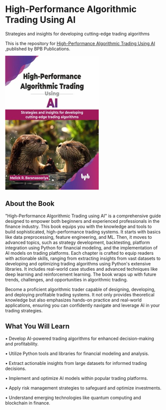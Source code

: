 # High-Performance Algorithmic Trading Using AI

Strategies and insights for developing cutting-edge trading algorithms

This is the repository for [High-Performance Algorithmic Trading Using AI
](https://bpbonline.com/products/high-performance-algorithmic-trading-using-ai?variant=44014301085896),published by BPB Publications.

<img src="9789365895872.jpg">

## About the Book
"High-Performance Algorithmic Trading using AI" is a comprehensive guide designed to empower both beginners and experienced professionals in the finance industry. This book equips you with the knowledge and tools to build sophisticated, high-performance trading systems. It starts with basics like data preprocessing, feature engineering, and ML. Then, it moves to advanced topics, such as strategy development, backtesting, platform integration using Python for financial modeling, and the implementation of AI models on trading platforms. Each chapter is crafted to equip readers with actionable skills, ranging from extracting insights from vast datasets to developing and optimizing trading algorithms using Python's extensive libraries. It includes real-world case studies and advanced techniques like deep learning and reinforcement learning. The book wraps up with future trends, challenges, and opportunities in algorithmic trading.

Become a proficient algorithmic trader capable of designing, developing, and deploying profitable trading systems. It not only provides theoretical knowledge but also emphasizes hands-on practice and real-world applications, ensuring you can confidently navigate and leverage AI in your trading strategies. 

## What You Will Learn
• Develop AI-powered trading algorithms for enhanced decision-making and profitability.

• Utilize Python tools and libraries for financial modeling and analysis.

• Extract actionable insights from large datasets for informed trading decisions.

• Implement and optimize AI models within popular trading platforms.

• Apply risk management strategies to safeguard and optimize investments.

• Understand emerging technologies like quantum computing and blockchain in finance.

